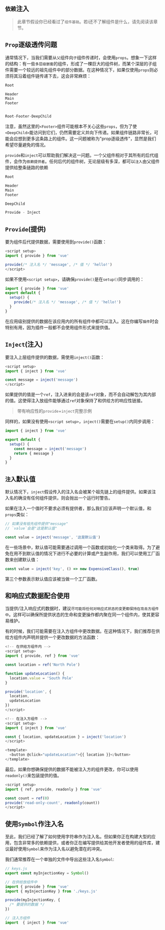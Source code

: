 ## `依赖`注入

> 此章节假设你已经看过了`组件基础`。若i还不了解组件是什么，请先阅读该章节。

## `Prop`逐级透传问题

通常情况下，当我们需要从`父`组件向`子`组件传递时，会使用`props`。想象一下这样的结构：有一些`多层级嵌套`的组件，形成了一棵巨大的组件树，而某个深层的子组件需要一个较远的祖先组件中的部分数据。在这种情况下，如果仅使用`props`则必须将其沿着组件链传递下去，这会非常麻烦：

```js
Root

Header
Main
Footer


Root-Footer-DeepChild
```
注意，虽然这里的`<Footer>`组件可能根本不关心这些`props`，但为了使`<DeepChild>`能访问到它们，仍然需要定义并向下传递。如果组件链路非常长，可能会应想到更多这条路上的组件。这一问题被称为"prop逐级透传"，显然是我们希望尽量避免的情况。

`provide`和`inject`可以帮助我们解决这一问题。一个父组件相对于其所有的后代组件，会作为`依赖提供者`。任何后代的组件树，无论层级有多深，都可以`注入`由父组件提供给整条链路的依赖

```js
Root

Header
Main
Footer

DeepChild

Provide - Inject
```

## `Provide`(提供)

要为组件后代提供数据，需要使用到`provide()`函数：

```js
<script setup>
import { provide } from 'vue'

provide(/* 注入名 */ 'message', /* 值 */ 'hello!')
</script>
```
如果不使用`<script setup>`，请确保`provide()`是在`setup()`同步调用的：

```js
import { provide } from 'vue'
export default {
  setup() {
    provide(/* 注入名 */ 'message', /* 值 */ 'hello!')
  }
}
```
在应用级别提供的数据在该应用内的所有组件中都可以注入。这在你编写`插件`时会特别有用，因为插件一般都不会使用组件形式来提供值。

## `Inject`(注入)

要注入上层组件提供的数据，需使用`inject()`函数：

```js
<script setup>
import { inject } from 'vue'

const message = inject('message')
</script>
```
如果提供的值是一个`ref`，注入进来的会是该`ref`对象，而不会自动解包为其内部的值。这使得注入放组件能够通过`ref`对象保持了和供给方的响应性链接。

> 带有响应性的`provide`+`inject`完整示例

同样的，如果没有使用`<script setup>`，`inject()`需要在`setup()`内同步调用：

```js
import { inject } from 'vue'

export default {
  setup() {
    const message = inject('message')
    return { message }
  }
}
```
## `注入`默认值

默认情况下，`inject`假设传入的注入名会被某个祖先链上的组件提供。如果该注入名的确没有任何组件提供，则会抛出一个运行时警告。

如果在注入一个值时不要求必须有提供者，那么我们应该声明一个默认值，和`props`类似：

```js
// 如果没有祖先组件提供"message"
// `value`会是"这是默认值"

const value = inject('message', '这是默认值')
```
在一些场景中，默认值可能需要通过调用一个函数或初始化一个类来取得。为了避免在用不到默认值的情况下进行不必要的计算或产生副作用，我们可以使用工厂函数来创建默认值：

```js
const value = inject('key', () => new ExpensiveClass(), true)
```
第三个参数表示默认值应该被当做一个工厂函数。

## 和响应式数据配合使用

当提供/注入响应式的数据时，建议`尽可能将任何对响应式状态的变更都保持在攻击方组件中`。这样可以确保所提供状态的生命和变更操作都内聚在同一个组件内，使其更容易维护。

有的时候，我们可能需要在注入方组件中更改数据。在这种情况下，我们推荐在供给方组件内声明并提供一个更改数据的方法函数：

```js
<!-- 在供给方组件内 -->
<script setup>
import { provide, ref } from 'vue'

const location = ref('North Pole')

function updateLocation() {
  location.value = 'South Pole'
}

provide('location', {
  location,
  updateLocation
})
</script>
```

```js
<!-- 在注入方组件 -->
<script setup>
import { inject } from 'vue'

const { location, updateLocation } = inject('location')
</script>

<template>
  <button @click="updateLocation">{{ location }}</button>
</template>
```
最后，如果你想确保提供的数据不能被注入方的组件更改，你可以使用`readonly()`来包装提供的值。

```js
<script setup>
import { ref, provide, readonly } from 'vue'

const count = ref(0)
provide('read-only-count', readonly(count))
</script>
```
## 使用`Symbol`作注入名

至此，我们已经了解了如何使用字符串作为注入名。但如果你正在构建大型的应用，包含非常多的依赖提供，或者你正在编写提供给其他开发者使用的组件库，建议最好使用`Symbol`来作为注入名以避免潜在的冲突。

我们通常推荐在一个单独的文件中导出这些注入名`Symbol`:

```js
// keys.js
export const myInjectionKey = Symbol()
```
```js
// 在供给放组件中
import { provide } from 'vue'
import { myInjectionKey } from './keys.js'

provide(myInjectionKey, {
  /* 要提供的数据 */
})
```
```js
// 注入方组件
import  { inject } from 'vue'
```